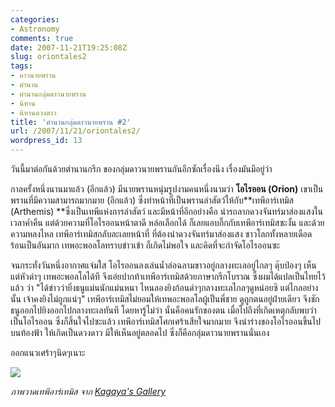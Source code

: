 ```yaml
---
categories:
- Astronomy
comments: true
date: 2007-11-21T19:25:08Z
slug: oriontales2
tags:
- ดาวนายพราน
- ตำนาน
- ตำนานกลุ่มดาวนายพราน
- นิทาน
- นิทานดวงดาว
title: 'ตำนานกลุ่มดาวนายพราน #2'
url: /2007/11/21/oriontales2/
wordpress_id: 13
---
```


วันนี้มาต่อกันด้วยตำนานกรีก ของกลุ่มดาวนายพรานกันอีกซักเรื่องนึง เรื่องมันมีอยู่ว่า

กาลครั้งหนึ่งนานมาแล้ว (อีกแล้ว) มีนายพรานหนุ่มรูปงามคนหนึ่งนามว่า **โอไรออน (Orion)** เขาเป็นพรานที่มีความสามารถมากมาย (อีกแล้ว) ซึ่งทำหน้าที่เป็นพรานล่าสัตว์ให้กับ**เทพีอาร์เทมิส (Arthemis) **ซึ่งเป็นเทพีแห่งการล่าสัตว์ และมีหน้าที่อีกอย่างคือ นำรถลากดวงจันทร์มาส่องแสงในเวลาค่ำคืน แต่ด้วยความที่โอไรออนหน้าตาดี หล่อเลือกได้ ก็เลยแอบกิ๊กกับเทพีอาร์เทมิสซะงั้น และด้วยความหลงไหล เทพีอาร์เทมิสกลับละเลยหน้าที่ ที่ต้องนำดวงจันทร์มาส่องแสง ชาวโลกทั้งหลายเดือดร้อนเป็นอันมาก เทพอะพอลโลทราบข่าวเข้า ก็เกิดไม่พอใจ และคิดที่จะกำจัดโอไรออนซะ

จนกระทั่งวันหนึ่งอากาศแจ่มใส โอไรออนลงเล่นน้ำล่อฉลามขาวอยู่กลางทะเลอยู่ไกลๆ ตุ๊บป่องๆ เห็นแต่หัวดำๆ เทพอะพอลโลได้ที จึงเอ่ยปากท้าเทพีอาร์เทมิสด้วยภาษากรีกโบราณ ซึ่งผมได้แปลเป็นไทยไว้แล้ว ว่า "ได้ข่าวว่ายิ่งธนูแม่นนักแม่นหนา ไหนลองยิงก้อนดำๆกลางทะเลไกลๆดูหน่อยซิ แต่ไกลอย่างนั้น เจ้าคงยิงไม่ถูกแน่ๆ" เทพีอาร์เทมิสไม่ยอมให้เทพอะพอลโลผู้เป็นพี่ชาย ดูถูกตนอยู่ฝ่ายเดียว จึงชักธนูออกไปยิงออกไปกลางทะเลทันที โดยหารู้ไม่ว่า นั่นคือคนรักของตน เมื่อไปถึงที่เกิดเหตุกลับพบว่าเป็นโอไรออน ซึ่งก็สิ้นใจไปซะแล้ว เทพีอาร์เทมิสโศกเศร้าเสียใจมากมาย จึงนำร่างของโอไรออนขึ้นไปบนท้องฟ้า ให้เกิดเป็นดวงดาว มีให้เห็นอยู่ตลอดไป ซึ่งก็คือกลุ่มดาวนายพรานนั่นเอง

ออกแนวเศร้าๆนิดๆเนาะ

[![](http://files.armno.in.th/uploads/2007/11/arte_01.jpg)](http://files.armno.in.th/uploads/2007/11/arte_01.jpg)


_ภาพวาดเทพีอาร์เทมิส จาก [Kagaya's Gallery](http://www.kagayastudio.com/)_
